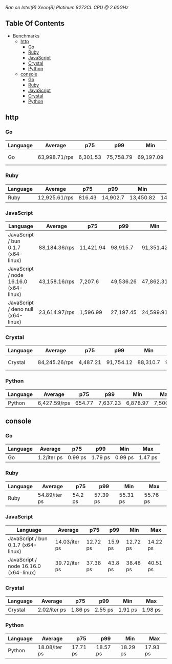 *Ran on Intel(R) Xeon(R) Platinum 8272CL CPU @ 2.60GHz*

## Table Of Contents

- Benchmarks
   - [http](#http)
      - [Go](#http-go)
      - [Ruby](#http-ruby)
      - [JavaScript](#http-javascript)
      - [Crystal](#http-crystal)
      - [Python](#http-python)
   - [console](#console)
      - [Go](#console-go)
      - [Ruby](#console-ruby)
      - [JavaScript](#console-javascript)
      - [Crystal](#console-crystal)
      - [Python](#console-python)

## http
### <a name="http-go">Go</a>

| Language | Average       | p75      | p99       | Min       | Max       | Latency   |
| -------- | ------------- | -------- | --------- | --------- | --------- | --------- |
| Go       | 63,998.71/rps | 6,301.53 | 75,758.79 | 69,197.09 | 74,856.29 | 779.77 ns |

### <a name="http-ruby">Ruby</a>

| Language | Average       | p75    | p99      | Min       | Max       | Latency |
| -------- | ------------- | ------ | -------- | --------- | --------- | ------- |
| Ruby     | 12,925.61/rps | 816.43 | 14,902.7 | 13,450.82 | 14,537.23 | 3.87 µs |

### <a name="http-javascript">JavaScript</a>

| Language                              | Average       | p75       | p99       | Min       | Max       | Latency   |
| ------------------------------------- | ------------- | --------- | --------- | --------- | --------- | --------- |
| JavaScript / bun 0.1.7 (x64-linux)    | 88,184.36/rps | 11,421.94 | 98,915.7  | 91,351.42 | 97,463.63 | 565.15 ns |
| JavaScript / node 16.16.0 (x64-linux) | 43,158.16/rps | 7,207.6   | 49,536.26 | 47,862.31 | 49,098.59 | 1.16 µs   |
| JavaScript / deno null (x64-linux)    | 23,614.97/rps | 1,596.99  | 27,197.45 | 24,599.91 | 25,898.41 | 2.11 µs   |

### <a name="http-crystal">Crystal</a>

| Language | Average       | p75      | p99       | Min      | Max       | Latency  |
| -------- | ------------- | -------- | --------- | -------- | --------- | -------- |
| Crystal  | 84,245.26/rps | 4,487.21 | 91,754.12 | 88,310.7 | 90,676.99 | 592.1 ns |

### <a name="http-python">Python</a>

| Language | Average      | p75    | p99      | Min      | Max      | Latency |
| -------- | ------------ | ------ | -------- | -------- | -------- | ------- |
| Python   | 6,427.59/rps | 654.77 | 7,637.23 | 6,878.97 | 7,500.05 | 8.06 µs |

## console
### <a name="console-go">Go</a>

| Language | Average     | p75     | p99     | Min     | Max     |
| -------- | ----------- | ------- | ------- | ------- | ------- |
| Go       | 1.2/iter ps | 0.99 ps | 1.79 ps | 0.99 ps | 1.47 ps |

### <a name="console-ruby">Ruby</a>

| Language | Average       | p75     | p99      | Min      | Max      |
| -------- | ------------- | ------- | -------- | -------- | -------- |
| Ruby     | 54.89/iter ps | 54.2 ps | 57.39 ps | 55.31 ps | 55.76 ps |

### <a name="console-javascript">JavaScript</a>

| Language                              | Average       | p75      | p99     | Min      | Max      |
| ------------------------------------- | ------------- | -------- | ------- | -------- | -------- |
| JavaScript / bun 0.1.7 (x64-linux)    | 14.03/iter ps | 12.72 ps | 15.9 ps | 12.72 ps | 14.22 ps |
| JavaScript / node 16.16.0 (x64-linux) | 39.72/iter ps | 37.38 ps | 43.8 ps | 38.48 ps | 40.51 ps |

### <a name="console-crystal">Crystal</a>

| Language | Average      | p75     | p99     | Min     | Max     |
| -------- | ------------ | ------- | ------- | ------- | ------- |
| Crystal  | 2.02/iter ps | 1.86 ps | 2.55 ps | 1.91 ps | 1.98 ps |

### <a name="console-python">Python</a>

| Language | Average       | p75      | p99      | Min      | Max      |
| -------- | ------------- | -------- | -------- | -------- | -------- |
| Python   | 18.08/iter ps | 17.71 ps | 18.57 ps | 18.29 ps | 17.93 ps |

